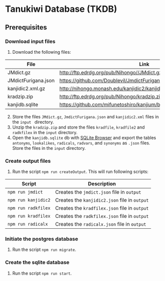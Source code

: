 # Tanukiwi Database (TKDB)


## Prerequisites

### Download input files

1. Download the following files:

| File                | Link                                                                     |
| ------------------- | ------------------------------------------------------------------------ |
| JMdict.gz           | http://ftp.edrdg.org/pub/Nihongo//JMdict.gz                              |
| JMdictFurigana.json | https://github.com/Doublevil/JmdictFurigana/releases                     |
| kanjidic2.xml.gz    | http://nihongo.monash.edu/kanjidic2/kanjidic2.xml.gz                     |
| kradzip.zip         | http://ftp.edrdg.org/pub/Nihongo/kradzip.zip                             |
| kanjidb.sqlite      | https://github.com/mifunetoshiro/kanjium/blob/master/data/kanjidb.sqlite |

2. Store the files `JMdict.gz`, `JmdictFurigana.json` and `kanjidic2.xml` files in the `input ` directory.
3. Unzip the `kradzip.zip` and store the files `kradfile`, `kradfile2` and `radkfilex` in the `input` directory.
4. Open the `kanjidb.sqlite` db with [SQLite Browser](https://sqlitebrowser.org/) and export the tables `antonyms`, `lookalikes`, `radicals`, `radvars`, and `synonyms` as `.json` files. Store the files in the `input` directory.

### Create output files

1. Run the script `npm run createOutput`. This will run following scripts:

| Script              | Description                                   | 
| ------------------- | --------------------------------------------- |
| `npm run jmdict`    | Creates the `jmdict.json` file in `output`    |
| `npm run kanjidic2` | Creates the `kanjidic2.json` file in `output` |
| `npm run radkfilex` | Creates the `kradfilex.json` file in `output` |
| `npm run kradfilex` | Creates the `radkfilex.json` file in `output` |
| `npm run radicalx`  | Creates the `radicalx.json` file in `output`  |


### Initiate the postgres database

1. Run the script `npm run migrate`.


### Create the sqlite database

1. Run the script `npm run start`.